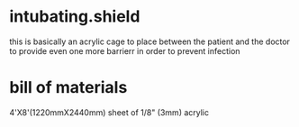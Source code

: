# intubating.shield
this is basically an acrylic cage to place between the patient and the doctor to provide even one more barrierr in order to prevent infection
# bill of materials
4'X8'(1220mmX2440mm) sheet of 1/8" (3mm) acrylic
